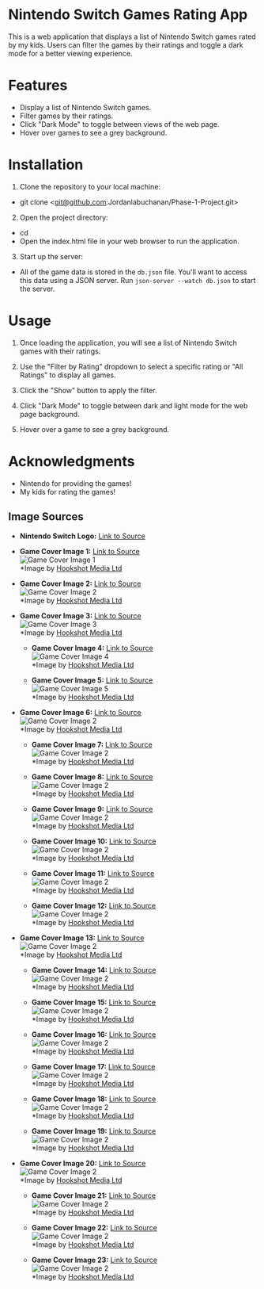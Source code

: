 
# Nintendo Switch Games Rating App


This is a web application that displays a list of Nintendo Switch games rated by my kids. Users can filter the games by their ratings and toggle a dark mode for a better viewing experience.


# Features
- Display a list of Nintendo Switch games.
- Filter games by their ratings.
- Click "Dark Mode" to toggle between views of the web page.
- Hover over games to see a grey background.



# Installation
1.  Clone the repository to your local machine:
- git clone <git@github.com:Jordanlabuchanan/Phase-1-Project.git>

2.  Open the project directory:
- cd <project-directory>
- Open the index.html file in your web browser to run the application.

3. Start up the server:
- All of the game data is stored in the `db.json` file. You'll want to access this
data using a JSON server. Run `json-server --watch db.json` to start the server.

# Usage
1. Once loading the application, you will see a list of Nintendo Switch games with their ratings.

2. Use the "Filter by Rating" dropdown to select a specific rating or "All Ratings" to display all games.

3. Click the "Show" button to apply the filter.

4.  Click "Dark Mode" to toggle between dark and light mode for the web page background.

5. Hover over a game to see a grey background.

# Acknowledgments
- Nintendo for providing the games!
- My kids for rating the games!


## Image Sources

- **Nintendo Switch Logo:** [Link to Source](https://seeklogo.com/images/N/nintendo-switch-logo-E671C9A32A-seeklogo.com.png)

- **Game Cover Image 1:** [Link to Source](https://www.nintendolife.com/games/nintendo-switch/legend_of_zelda_breath_of_the_wild)  
  ![Game Cover Image 1](https://images.nintendolife.com/15a20bc6c7642/legend-of-zelda-breath-of-the-wild-cover.cover_large.jpg)  
  *Image by [Hookshot Media Ltd](https://hookshot.media/) 

- **Game Cover Image 2:** [Link to Source](https://www.nintendolife.com/games/nintendo-switch/mario_kart_8_deluxe)  
  ![Game Cover Image 2](https://images.nintendolife.com/802713810685c/mario-kart-8-deluxe-cover.cover_large.jpg)  
  *Image by [Hookshot Media Ltd](https://hookshot.media/)

- **Game Cover Image 3:** [Link to Source](https://www.nintendolife.com/games/nintendo-switch/new_super_mario_bros_u_deluxe)  
  ![Game Cover Image 3](https://images.nintendolife.com/5f4fc697a2591/new-super-mario-bros-u-deluxe-cover.cover_large.jpg)  
  *Image by [Hookshot Media Ltd](https://hookshot.media/)

  - **Game Cover Image 4:** [Link to Source](https://www.nintendolife.com/games/nintendo-switch/super_mario_odyssey)  
  ![Game Cover Image 4](https://images.nintendolife.com/79d7d24eda071/super-mario-odyssey-cover.cover_large.jpg)  
  *Image by [Hookshot Media Ltd](https://hookshot.media/)

  - **Game Cover Image 5:** [Link to Source](https://www.nintendolife.com/games/nintendo-switch/legend_of_zelda_tears_of_the_kingdom)  
  ![Game Cover Image 5](https://images.nintendolife.com/3c28307f2fe0a/legend-of-zelda-tears-of-the-kingdom-cover.cover_large.jpg)  
  *Image by [Hookshot Media Ltd](https://hookshot.media/)

- **Game Cover Image 6:** [Link to Source](https://www.nintendolife.com/games/nintendo-switch/pokemon_legends_arceus)  
  ![Game Cover Image 2](https://images.nintendolife.com/2889c0391401b/pokemon-legends-arceus-cover.cover_large.jpg)  
  *Image by [Hookshot Media Ltd](https://hookshot.media/)

  - **Game Cover Image 7:** [Link to Source](https://www.nintendolife.com/games/nintendo-switch/super_mario_maker_2)  
  ![Game Cover Image 2](https://images.nintendolife.com/8ea5ee2768ec7/super-mario-maker-2-cover.cover_large.jpg)  
  *Image by [Hookshot Media Ltd](https://hookshot.media/)

  - **Game Cover Image 8:** [Link to Source](https://www.nintendolife.com/games/nintendo-switch/super_smash_bros_ultimate)  
  ![Game Cover Image 2](https://images.nintendolife.com/73b5ee31cad64/super-smash-bros-ultimate-cover.cover_large.jpg)  
  *Image by [Hookshot Media Ltd](https://hookshot.media/)

  - **Game Cover Image 9:** [Link to Source](https://www.nintendolife.com/games/nintendo-switch/yoshis_crafted_world)  
  ![Game Cover Image 2](https://images.nintendolife.com/aab88bcc87bfc/yoshis-crafted-world-cover.cover_large.jpg)  
  *Image by [Hookshot Media Ltd](https://hookshot.media/)

  - **Game Cover Image 10:** [Link to Source](https://www.nintendolife.com/games/nintendo-switch/pokemon_sword_and_shield)  
  ![Game Cover Image 2](https://images.nintendolife.com/3a05fd6031965/pokemon-sword-and-shield-cover.cover_large.jpg)  
  *Image by [Hookshot Media Ltd](https://hookshot.media/)

  - **Game Cover Image 11:** [Link to Source](https://www.nintendolife.com/games/nintendo-switch/super_mario_3d_world_plus_bowsers_fury)  
  ![Game Cover Image 2](https://images.nintendolife.com/af6ce646506f1/super-mario-3d-world-plus-bowsers-fury-cover.cover_large.jpg)  
  *Image by [Hookshot Media Ltd](https://hookshot.media/)

  - **Game Cover Image 12:** [Link to Source](https://www.nintendolife.com/games/nintendo-switch/mario_party_superstars)  
  ![Game Cover Image 2](https://images.nintendolife.com/778a5c46b43fa/mario-party-superstars-cover.cover_large.jpg)  
  *Image by [Hookshot Media Ltd](https://hookshot.media/)

- **Game Cover Image 13:** [Link to Source](https://www.nintendolife.com/games/nintendo-switch/one_piece_pirate_warriors_4)  
  ![Game Cover Image 2](https://images.nintendolife.com/0d5400a2266f3/one-piece-pirate-warriors-4-cover.cover_large.jpg)  
  *Image by [Hookshot Media Ltd](https://hookshot.media/)

  - **Game Cover Image 14:** [Link to Source](https://www.nintendolife.com/games/nintendo-switch/mario_plus_rabbids_kingdom_battle)  
  ![Game Cover Image 2](https://images.nintendolife.com/7852c6bbecb19/mario-plus-rabbids-kingdom-battle-cover.cover_large.jpg)  
  *Image by [Hookshot Media Ltd](https://hookshot.media/)

  - **Game Cover Image 15:** [Link to Source](https://www.nintendolife.com/games/nintendo-switch/dragon_ball_fighterz)  
  ![Game Cover Image 2](https://images.nintendolife.com/0a4dc0dd51cb4/dragon-ball-fighterz-cover.cover_large.jpg)  
  *Image by [Hookshot Media Ltd](https://hookshot.media/)

  - **Game Cover Image 16:** [Link to Source](https://www.nintendolife.com/games/nintendo-switch/minecraft)  
  ![Game Cover Image 2](https://images.nintendolife.com/1a5320e592ccd/minecraft-cover.cover_large.jpg)  
  *Image by [Hookshot Media Ltd](https://hookshot.media/)

  - **Game Cover Image 17:** [Link to Source](https://www.nintendolife.com/games/nintendo-switch/mario_golf_super_rush)  
  ![Game Cover Image 2](https://images.nintendolife.com/e0cacaf685b5a/mario-golf-super-rush-cover.cover_large.jpg)  
  *Image by [Hookshot Media Ltd](https://hookshot.media/)

  - **Game Cover Image 18:** [Link to Source](https://www.nintendolife.com/games/nintendo-switch/paper_mario_the_origami_king)  
  ![Game Cover Image 2](https://images.nintendolife.com/ec187ea5fc72d/paper-mario-the-origami-king-cover.cover_large.jpg)  
  *Image by [Hookshot Media Ltd](https://hookshot.media/)

  - **Game Cover Image 19:** [Link to Source](https://www.nintendolife.com/games/nintendo-switch/mario_and_sonic_at_the_olympic_games_tokyo_2020)  
  ![Game Cover Image 2](https://images.nintendolife.com/1a8dff503dda3/mario-and-sonic-at-the-olympic-games-tokyo-2020-cover.cover_large.jpg)  
  *Image by [Hookshot Media Ltd](https://hookshot.media/)

- **Game Cover Image 20:** [Link to Source](https://www.nintendolife.com/games/nintendo-switch/sonic_mania_plus)  
  ![Game Cover Image 2](https://images.nintendolife.com/1b8c9953c7de1/sonic-mania-plus-cover.cover_large.jpg)  
  *Image by [Hookshot Media Ltd](https://hookshot.media/)

  - **Game Cover Image 21:** [Link to Source](https://www.nintendolife.com/games/nintendo-switch/spyro_reignited_trilogy)  
  ![Game Cover Image 2](https://images.nintendolife.com/06c2e64dabf5f/spyro-reignited-trilogy-cover.cover_large.jpg)  
  *Image by [Hookshot Media Ltd](https://hookshot.media/)

  - **Game Cover Image 22:** [Link to Source](https://www.nintendolife.com/games/nintendo-switch/sonic_forces)  
  ![Game Cover Image 2](https://images.nintendolife.com/b41841a731bbe/sonic-forces-cover.cover_large.jpg)  
  *Image by [Hookshot Media Ltd](https://hookshot.media/)

  - **Game Cover Image 23:** [Link to Source](https://www.nintendolife.com/games/nintendo-switch/bendy_and_the_ink_machine)  
  ![Game Cover Image 2](https://images.nintendolife.com/fa4ee32a4c4f2/bendy-and-the-ink-machine-cover.cover_large.jpg)  
  *Image by [Hookshot Media Ltd](https://hookshot.media/)
